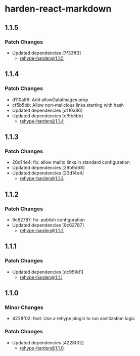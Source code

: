 # harden-react-markdown

## 1.1.5

### Patch Changes

- Updated dependencies [7f33ff3]
  - rehype-harden@1.1.5

## 1.1.4

### Patch Changes

- d110a86: Add allowDataImages prop
- cf5b5bb: Allow non-malicious links starting with hash
- Updated dependencies [d110a86]
- Updated dependencies [cf5b5bb]
  - rehype-harden@1.1.4

## 1.1.3

### Patch Changes

- 20d14e4: fix: allow mailto links in standard configuration
- Updated dependencies [29b9d68]
- Updated dependencies [20d14e4]
  - rehype-harden@1.1.3

## 1.1.2

### Patch Changes

- 9c62787: fix: publish configuration
- Updated dependencies [9c62787]
  - rehype-harden@1.1.2

## 1.1.1

### Patch Changes

- Updated dependencies [dc959d1]
  - rehype-harden@1.1.1

## 1.1.0

### Minor Changes

- 4228f02: feat: Use a rehype plugin to run sanitization logic

### Patch Changes

- Updated dependencies [4228f02]
  - rehype-harden@1.1.0
